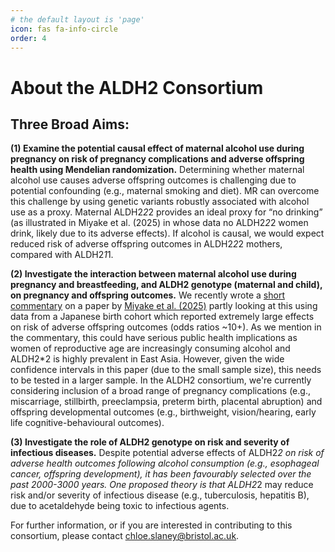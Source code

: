 ```yaml
---
# the default layout is 'page'
icon: fas fa-info-circle
order: 4
---
```

# About the ALDH2 Consortium

## Three Broad Aims:
**(1) Examine the potential causal effect of maternal alcohol use during pregnancy on risk of pregnancy complications and adverse offspring health using Mendelian randomization.** 
Determining whether maternal alcohol use causes adverse offspring outcomes is challenging due to potential confounding (e.g., maternal smoking and diet). MR can overcome this challenge by using genetic variants robustly associated with alcohol use as a proxy. Maternal ALDH2*2*2 provides an ideal proxy for “no drinking” (as illustrated in Miyake et al. (2025) in whose data no ALDH2*2*2 women drink, likely due to its adverse effects). If alcohol is causal, we would expect reduced risk of adverse offspring outcomes in ALDH2*2*2 mothers, compared with ALDH2*1*1.

**(2) Investigate the interaction between maternal alcohol use during pregnancy and breastfeeding, and ALDH2 genotype (maternal and child), on pregnancy and offspring outcomes.** 
We recently wrote a [short commentary](https://onlinelibrary.wiley.com/doi/10.1111/acer.70070?af=R) on a paper by [Miyake et al. (2025)](https://pmc.ncbi.nlm.nih.gov/articles/PMC11740163/) partly looking at this using data from a Japanese birth cohort which reported extremely large effects on risk of adverse offspring outcomes (odds ratios ~10+). As we mention in the commentary, this could have serious public health implications as women of reproductive age are increasingly consuming alcohol and ALDH2*2 is highly prevalent in East Asia. However, given the wide confidence intervals in this paper (due to the small sample size), this needs to be tested in a larger sample. In the ALDH2 consortium, we're currently considering inclusion of a broad range of pregnancy complications (e.g., miscarriage, stillbirth, preeclampsia, preterm birth, placental abruption) and offspring developmental outcomes (e.g., birthweight, vision/hearing, early life cognitive-behavioural outcomes).

**(3) Investigate the role of ALDH2 genotype on risk and severity of infectious diseases.**
Despite potential adverse effects of ALDH2*2 on risk of adverse health outcomes following alcohol consumption (e.g., esophageal cancer, offspring development), it has been favourably selected over the past 2000-3000 years. One proposed theory is that ALDH2*2 may reduce risk and/or severity of infectious disease (e.g., tuberculosis, hepatitis B), due to acetaldehyde being toxic to infectious agents.

For further information, or if you are interested in contributing to this consortium, please contact chloe.slaney@bristol.ac.uk.
